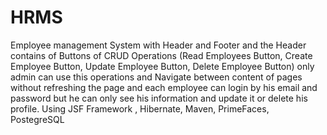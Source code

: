 # HRMS
Employee management System with Header and Footer and the Header contains of Buttons of CRUD Operations (Read Employees Button, Create Employee Button, Update Employee Button, Delete Employee Button) only admin can use this operations and Navigate between content of pages without refreshing the page and each employee can login by his email and password but he can only see his information and update it or delete his profile.
Using JSF Framework , Hibernate, Maven, PrimeFaces, PostegreSQL
